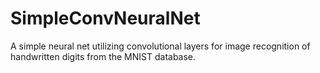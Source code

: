 # SimpleConvNeuralNet
A simple neural net utilizing convolutional layers for image recognition of handwritten digits from the MNIST database.
